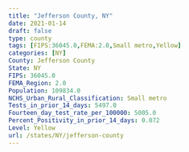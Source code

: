 ```yaml
---
title: "Jefferson County, NY"
date: 2021-01-14
draft: false
type: county
tags: [FIPS:36045.0,FEMA:2.0,Small metro,Yellow]
categories: [NY]
County: Jefferson County
State: NY
FIPS: 36045.0
FEMA_Region: 2.0
Population: 109834.0
NCHS_Urban_Rural_Classification: Small metro
Tests_in_prior_14_days: 5497.0
Fourteen_day_test_rate_per_100000: 5005.0
Percent_Positivity_in_prior_14_days: 0.072
Level: Yellow
url: /states/NY/jefferson-county
---
```



